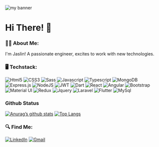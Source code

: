 <img src="https://github.com/AntoJaslin/AntoJaslin/assets/78256975/9475add1-9cb0-44db-bf2e-e109cedf1d1c.png" alt="my banner">

<h1> Hi There! 👋</h1> 
<h3>  👩‍🦱 About Me: </h3>
<div> I'm Jaslin! A passionate engineer, excites to work with new technologies. </div>
<h3>  🖥️ Techstack: </h3>

![Html5](https://img.shields.io/badge/html5-%23E34F26.svg?style=flat&logo=html5&logoColor=white)
![CSS3](https://img.shields.io/badge/css3-%231572B6.svg?style=flat&logo=css3&logoColor=white)
![Sass](https://img.shields.io/badge/Sass-CC6699?style=flat&logo=sass&logoColor=white)
![Javascript](https://img.shields.io/badge/javascript-%23323330.svg?style=flat&logo=javascript&logoColor=%23F7DF1E)
![Typescript](https://img.shields.io/badge/TypeScript-%230074c1.svg?style=flat&logo=typescript&logoColor=white)
![MongoDB](https://img.shields.io/badge/MongoDB-%234ea94b.svg?style=flat&logo=mongodb&logoColor=white)
![Express.js](https://img.shields.io/badge/express.js-%23404d59.svg?style=flat&logo=express&logoColor=%2361DAFB)
![NodeJS](https://img.shields.io/badge/node.js-6DA55F?style=flat&logo=node.js&logoColor=white)
![JWT](https://img.shields.io/badge/JWT-black?style=flat&logo=JSON%20web%20tokens)
![Dart](https://img.shields.io/badge/Dart-0175C2?style=flat&logo=dart&logoColor=white)
![React](https://img.shields.io/badge/React-20232A?style=flat=react&logoColor=61DAFB)
![Angular](https://img.shields.io/badge/Angular-DD0031?style=flat&logo=angular&logoColor=white)
![Bootstrap](https://img.shields.io/badge/Bootstrap-563D7C?style=flat&logo=bootstrap&logoColor=white)
![Material UI](https://img.shields.io/badge/Material--UI-0081CB?style=flat=material-ui&logoColor=white)
![Redux](https://img.shields.io/badge/Redux-593D88?style=flate&logo=redux&logoColor=white)
![Jquery](https://img.shields.io/badge/jQuery-0769AD?style=flat&logo=jquery&logoColor=white)
![Laravel](https://img.shields.io/badge/Laravel-FF2D20?style=flat&logo=laravel&logoColor=white)
![Flutter](https://img.shields.io/badge/Flutter-02569B?style=flat&logo=flutter&logoColor=white)
![MySql](https://img.shields.io/badge/MySQL-00000F?style=flat&logo=mysql&logoColor=white)

<h3> Github Status </h3>

[![Anurag’s github stats](https://github-readme-stats.vercel.app/api?username=AntoJaslin)](https://github.com/AntoJaslin)
[![Top Langs](https://github-readme-stats.vercel.app/api/top-langs/?username=AntoJaslin&layout=compact)](https://github.com/AntoJaslin)

<h3>  🔍 Find Me: </h3>


[![LinkedIn](https://img.shields.io/badge/LinkedIn-0077B5?style=for-the-badge&logo=linkedin&logoColor=white)](https://www.linkedin.com/in/anto-jaslin-a-31660b147)
[![Gmail](https://img.shields.io/badge/Gmail-D14836?style=for-the-badge&logo=gmail&logoColor=white)](mailto:antojaslin1405@gmail.com)
